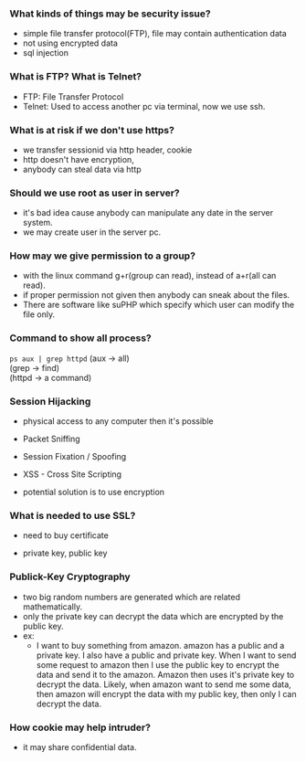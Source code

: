 ### What kinds of things may be security issue?
 - simple file transfer protocol(FTP), file may contain authentication data
 - not using encrypted data
 - sql injection

### What is FTP? What is Telnet?
 - FTP: File Transfer Protocol
 - Telnet: Used to access another pc via terminal, now we use ssh.
### What is at risk if we don't use https?
 - we transfer sessionid via http header, cookie
 - http doesn't have encryption, 
 - anybody can steal data via http
### Should we use root as user in server?
 - it's bad idea cause anybody can manipulate any date in the server system.
 - we may create user in the server pc.
### How may we give permission to a group?
 - with the linux command g+r(group can read), instead of a+r(all can read).
 - if proper permission not given then anybody can sneak about the files.
 - There are software like suPHP which specify which user can modify the file only.

### Command to show all process?
`ps aux | grep httpd` 
(aux -> all)  
(grep -> find)  
(httpd -> a command)  

### Session Hijacking
 - physical access to any computer then it's possible
 - Packet Sniffing
 - Session Fixation / Spoofing
 - XSS - Cross Site Scripting 

 - potential solution is to use encryption 

### What is needed to use SSL?
 - need to buy certificate
 
 - private key, public key  

### Publick-Key Cryptography
 - two big random numbers are generated which are related mathematically. 
 - only the private key can decrypt the data which are encrypted by the public key.
 - ex:
   - I want to buy something from amazon. amazon has a public and a private key. I also have a public and private key. When I want to send some request to amazon then I use the public key to encrypt the data and send it to the amazon. Amazon then uses it's private key to decrypt the data. Likely, when amazon want to send me some data, then amazon will encrypt the data with my public key, then only I can decrypt the data.

### How cookie may help intruder?
 - it may share confidential data.